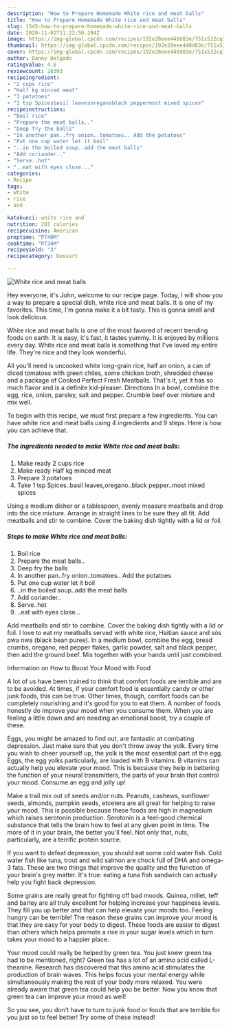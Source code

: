 ```yaml
---
description: "How to Prepare Homemade White rice and meat balls"
title: "How to Prepare Homemade White rice and meat balls"
slug: 1545-how-to-prepare-homemade-white-rice-and-meat-balls
date: 2020-11-02T11:22:50.294Z
image: https://img-global.cpcdn.com/recipes/192e28eee440d83e/751x532cq70/white-rice-and-meat-balls-recipe-main-photo.jpg
thumbnail: https://img-global.cpcdn.com/recipes/192e28eee440d83e/751x532cq70/white-rice-and-meat-balls-recipe-main-photo.jpg
cover: https://img-global.cpcdn.com/recipes/192e28eee440d83e/751x532cq70/white-rice-and-meat-balls-recipe-main-photo.jpg
author: Danny Delgado
ratingvalue: 4.6
reviewcount: 28393
recipeingredient:
- "2 cups rice"
- "Half kg minced meat"
- "3 potatoes"
- "1 tsp Spicesbasil leavesoreganoblack peppermost mixed spices"
recipeinstructions:
- "Boil rice"
- "Prepare the meat balls.."
- "Deep fry the balls"
- "In another pan..fry onion..tomatoes.. Add the potatoes"
- "Put one cup water let it boil"
- "..in the boiled soup..add the meat balls"
- "Add coriander.."
- "Serve..hot"
- "..eat with eyes close..."
categories:
- Recipe
tags:
- white
- rice
- and

katakunci: white rice and 
nutrition: 281 calories
recipecuisine: American
preptime: "PT40M"
cooktime: "PT34M"
recipeyield: "3"
recipecategory: Dessert

---
```



![White rice and meat balls](https://img-global.cpcdn.com/recipes/192e28eee440d83e/751x532cq70/white-rice-and-meat-balls-recipe-main-photo.jpg)

Hey everyone, it's John, welcome to our recipe page. Today, I will show you a way to prepare a special dish, white rice and meat balls. It is one of my favorites. This time, I'm gonna make it a bit tasty. This is gonna smell and look delicious.

White rice and meat balls is one of the most favored of recent trending foods on earth. It is easy, it's fast, it tastes yummy. It is enjoyed by millions every day. White rice and meat balls is something that I've loved my entire life. They're nice and they look wonderful.

All you&#39;ll need is uncooked white long-grain rice, half an onion, a can of diced tomatoes with green chiles, some chicken broth, shredded cheese and a package of Cooked Perfect Fresh Meatballs. That&#39;s it, yet it has so much flavor and is a definite kid-pleaser. Directions In a bowl, combine the egg, rice, onion, parsley, salt and pepper. Crumble beef over mixture and mix well.


To begin with this recipe, we must first prepare a few ingredients. You can have white rice and meat balls using 4 ingredients and 9 steps. Here is how you can achieve that.

<!--inarticleads1-->

##### The ingredients needed to make White rice and meat balls:

1. Make ready 2 cups rice
1. Make ready Half kg minced meat
1. Prepare 3 potatoes
1. Take 1 tsp Spices..basil leaves,oregano..black pepper..most mixed spices


Using a medium disher or a tablespoon, evenly measure meatballs and drop into the rice mixture. Arrange in straight lines to be sure they all fit. Add meatballs and stir to combine. Cover the baking dish tightly with a lid or foil. 

<!--inarticleads2-->

##### Steps to make White rice and meat balls:

1. Boil rice
1. Prepare the meat balls..
1. Deep fry the balls
1. In another pan..fry onion..tomatoes.. Add the potatoes
1. Put one cup water let it boil
1. ..in the boiled soup..add the meat balls
1. Add coriander..
1. Serve..hot
1. ..eat with eyes close...


Add meatballs and stir to combine. Cover the baking dish tightly with a lid or foil. I love to eat my meatballs served with white rice, Haitian sauce and sòs pwa nwa (black bean puree). In a medium bowl, combine the egg, bread crumbs, oregano, red pepper flakes, garlic powder, salt and black pepper, then add the ground beef. Mix together with your hands until just combined. 

Information on How to Boost Your Mood with Food


A lot of us have been trained to think that comfort foods are terrible and are to be avoided. At times, if your comfort food is essentially candy or other junk foods, this can be true. Other times, though, comfort foods can be completely nourishing and it's good for you to eat them. A number of foods honestly do improve your mood when you consume them. When you are feeling a little down and are needing an emotional boost, try a couple of these.

Eggs, you might be amazed to find out, are fantastic at combating depression. Just make sure that you don't throw away the yolk. Every time you wish to cheer yourself up, the yolk is the most essential part of the egg. Eggs, the egg yolks particularly, are loaded with B vitamins. B vitamins can actually help you elevate your mood. This is because they help in bettering the function of your neural transmitters, the parts of your brain that control your mood. Consume an egg and jolly up!

Make a trail mix out of seeds and/or nuts. Peanuts, cashews, sunflower seeds, almonds, pumpkin seeds, etcetera are all great for helping to raise your mood. This is possible because these foods are high in magnesium which raises serotonin production. Serotonin is a feel-good chemical substance that tells the brain how to feel at any given point in time. The more of it in your brain, the better you'll feel. Not only that, nuts, particularly, are a terrific protein source.

If you want to defeat depression, you should eat some cold water fish. Cold water fish like tuna, trout and wild salmon are chock full of DHA and omega-3 fats. These are two things that improve the quality and the function of your brain's grey matter. It's true: eating a tuna fish sandwich can actually help you fight back depression. 

Some grains are really great for fighting off bad moods. Quinoa, millet, teff and barley are all truly excellent for helping increase your happiness levels. They fill you up better and that can help elevate your moods too. Feeling hungry can be terrible! The reason these grains can improve your mood is that they are easy for your body to digest. These foods are easier to digest than others which helps promote a rise in your sugar levels which in turn takes your mood to a happier place.

Your mood could really be helped by green tea. You just knew green tea had to be mentioned, right? Green tea has a lot of an amino acid called L-theanine. Research has discovered that this amino acid stimulates the production of brain waves. This helps focus your mental energy while simultaneously making the rest of your body more relaxed. You were already aware that green tea could help you be better. Now you know that green tea can improve your mood as well!

So you see, you don't have to turn to junk food or foods that are terrible for you just so to feel better! Try some of these instead!

